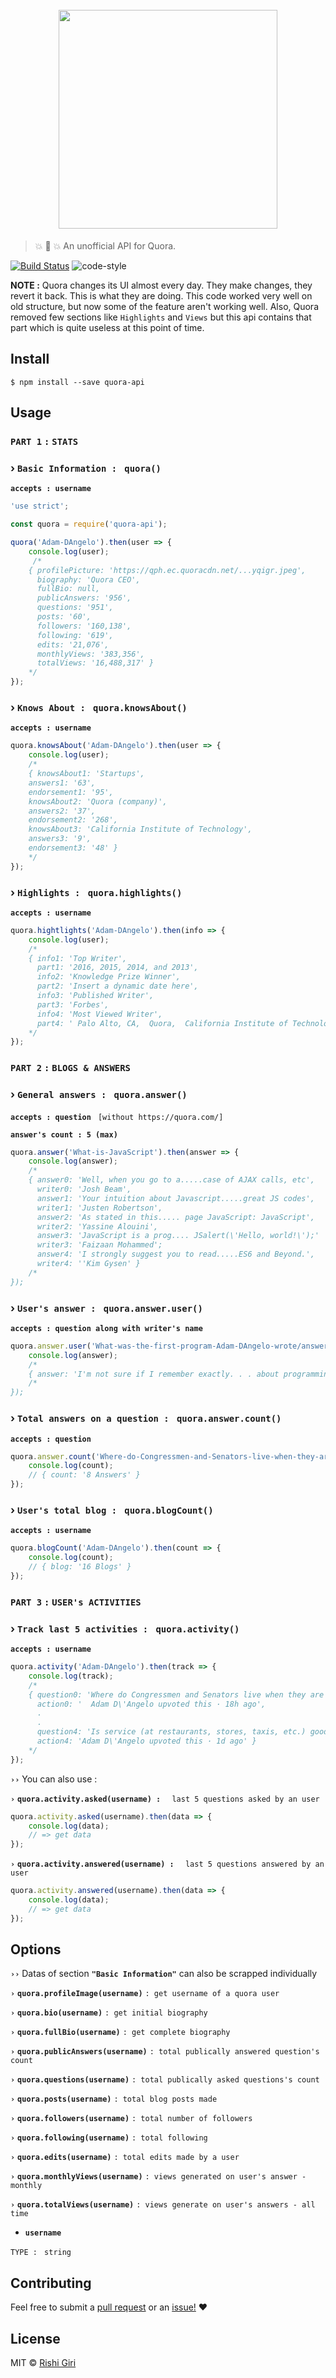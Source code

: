 <h1 align="center">
	<br>
	<img width="350" src="media/quora.png">
	<br>
</h1>

> :boom: :book: :boom: An unofficial API for Quora. 

[![Build Status](https://travis-ci.org/CodeDotJS/quora-api.svg?branch=master)](https://travis-ci.org/CodeDotJS/quora-api)
![code-style](https://img.shields.io/badge/code_style-XO-5ed9c7.svg)

__NOTE :__ Quora changes its UI almost every day. They make changes, they revert it back. This is what they are doing.
This code worked very well on old structure, but now some of the feature aren't working well. Also, Quora removed few sections
like `Highlights` and `Views` but this api contains that part which is quite useless at this point of time.

## Install

```
$ npm install --save quora-api
```

## Usage

### __`PART 1`__ ` : ` __`STATS`__

### › `Basic Information : ` __`quora()`__

__`accepts : username`__

```js
'use strict';

const quora = require('quora-api');

quora('Adam-DAngelo').then(user => {
	console.log(user);
     /*
	{ profilePicture: 'https://qph.ec.quoracdn.net/...yqigr.jpeg',
	  biography: 'Quora CEO',
      fullBio: null,
      publicAnswers: '956',
      questions: '951',
      posts: '60',
      followers: '160,138',
      following: '619',
      edits: '21,076',
      monthlyViews: '383,356',
      totalViews: '16,488,317' }
    */
});
```

### › __`Knows About : `__ __`quora.knowsAbout()`__

__`accepts : username`__

```js
quora.knowsAbout('Adam-DAngelo').then(user => {
	console.log(user);
	/*
	{ knowsAbout1: 'Startups',
	answers1: '63',
	endorsement1: '95',
	knowsAbout2: 'Quora (company)',
	answers2: '37',
	endorsement2: '268',
	knowsAbout3: 'California Institute of Technology',
	answers3: '9',
	endorsement3: '48' }
	*/
});
```

### › __`Highlights : `__ __`quora.highlights()`__

__`accepts : username`__

```js
quora.hightlights('Adam-DAngelo').then(info => {
	console.log(user);
	/*
	{ info1: 'Top Writer',
  	  part1: '2016, 2015, 2014, and 2013',
  	  info2: 'Knowledge Prize Winner',
  	  part2: 'Insert a dynamic date here',
  	  info3: 'Published Writer',
  	  part3: 'Forbes',
  	  info4: 'Most Viewed Writer',
  	  part4: ' Palo Alto, CA,  Quora,  California Institute of Technology, and 29 more' }
  	*/
});
```

### __`PART 2`__ ` : ` __`BLOGS & ANSWERS`__

### › __`General answers : `__ __`quora.answer()`__

__`accepts : question`__ ` [without https://quora.com/]`

__`answer's count : 5 (max)`__

```js
quora.answer('What-is-JavaScript').then(answer => {
	console.log(answer);
	/*
	{ answer0: 'Well, when you go to a.....case of AJAX calls, etc',
	  writer0: 'Josh Beam',
	  answer1: 'Your intuition about Javascript.....great JS codes',
	  writer1: 'Justen Robertson',
	  answer2: 'As stated in this..... page JavaScript: JavaScript',
	  writer2: 'Yassine Alouini',
	  answer3: 'JavaScript is a prog.... JSalert(\'Hello, world!\');'
	  writer3: 'Faizaan Mohammed';
	  answer4: 'I strongly suggest you to read.....ES6 and Beyond.',
	  writer4: ''Kim Gysen' }
	/*
});
```

### › __`User's answer : `__ __`quora.answer.user()`__

__`accepts : question along with writer's name`__

```js
quora.answer.user('What-was-the-first-program-Adam-DAngelo-wrote/answer/Adam-DAngelo').then(answer => {
	console.log(answer);
	/*
	{ answer: 'I'm not sure if I remember exactly. . . about programming' }
	/*
});
```

### › __`Total answers on a question : `__ __`quora.answer.count()`__

__`accepts : question`__

```js
quora.answer.count('Where-do-Congressmen-and-Senators-live-when-they-are-in-DC').then(count => {
	console.log(count);
	// { count: '8 Answers' }
});
```

### › __`User's total blog : `__ __`quora.blogCount()`__

__`accepts : username`__

```js
quora.blogCount('Adam-DAngelo').then(count => {
	console.log(count);
	// { blog: '16 Blogs' }
});
```

### __`PART 3`__ ` : ` __`USER's ACTIVITIES`__

### › __`Track last 5 activities : `__ __`quora.activity()`__

__`accepts : username`__

```js
quora.activity('Adam-DAngelo').then(track => {
	console.log(track);
	/*
	{ question0: 'Where do Congressmen and Senators live when they are in DC?',
	  action0: '  Adam D\'Angelo upvoted this · 18h ago',
	  .
	  .
	  question4: 'Is service (at restaurants, stores, taxis, etc.) good or bad in Israel?',
	  action4: 'Adam D\'Angelo upvoted this · 1d ago' }
	*/
});
```

__`››`__  You can also use :

__`›`__ __`quora.activity.asked(username) : `__ ` last 5 questions asked by an user`

```js
quora.activity.asked(username).then(data => {
	console.log(data);
	// => get data
});
```

__`›`__ __`quora.activity.answered(username) : `__ ` last 5 questions answered by an user`

```js
quora.activity.answered(username).then(data => {
	console.log(data);
	// => get data
});
```

## Options

__`››`__ Datas of section __`"Basic Information"`__ can also be scrapped individually

__`›`__ __`quora.profileImage(username)`__  `: get username of a quora user`

__`›`__ __`quora.bio(username)`__  `: get initial biography`

__`›`__ __`quora.fullBio(username)`__  `: get complete biography`

__`›`__ __`quora.publicAnswers(username)`__  `: total publically answered question's count`

__`›`__ __`quora.questions(username)`__  `: total publically asked questions's count`

__`›`__ __`quora.posts(username)`__  `: total blog posts made`

__`›`__ __`quora.followers(username)`__  `: total number of followers`

__`›`__ __`quora.following(username)`__  `: total following`

__`›`__ __`quora.edits(username)`__  `: total edits made by a user`

__`›`__ __`quora.monthlyViews(username)`__  `: views generated on user's answer - monthly`

__`›`__ __`quora.totalViews(username)`__  `: views generate on user's answers - all time`


- __`username`__

`TYPE : ` `string`

## Contributing

Feel free to submit a [pull request](https://github.com/CodeDotJS/quora-api/pull/new/master) or an [issue!](https://github.com/CodeDotJS/quora-api/issues/new) :hearts:


## License

MIT &copy; [Rishi Giri](http://rishigiri.com)
